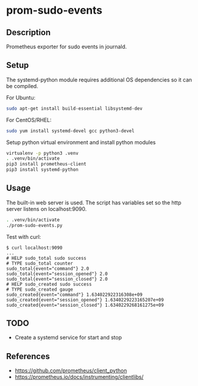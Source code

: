 # prom-sudo-events

## Description

Prometheus exporter for sudo events in journald.

## Setup

The systemd-python module requires additional OS dependencies so it can be compiled.

For Ubuntu:

```bash
sudo apt-get install build-essential libsystemd-dev
```

For CentOS/RHEL:

```bash
sudo yum install systemd-devel gcc python3-devel
```

Setup python virtual environment and install python modules

```bash
virtualenv -p python3 .venv
. .venv/bin/activate
pip3 install prometheus-client
pip3 install systemd-python
```

## Usage

The built-in web server is used.  The script has variables set so the http server listens on localhost:9090.

```bash
. .venv/bin/activate
./prom-sudo-events.py
```

Test with curl:

```
$ curl localhost:9090
...
# HELP sudo_total sudo success
# TYPE sudo_total counter
sudo_total{event="command"} 2.0
sudo_total{event="session_opened"} 2.0
sudo_total{event="session_closed"} 2.0
# HELP sudo_created sudo success
# TYPE sudo_created gauge
sudo_created{event="command"} 1.634022922316308e+09
sudo_created{event="session_opened"} 1.6340229223165207e+09
sudo_created{event="session_closed"} 1.6340229268161275e+09
```

## TODO

- Create a systemd service for start and stop

## References

- https://github.com/prometheus/client_python
- https://prometheus.io/docs/instrumenting/clientlibs/



